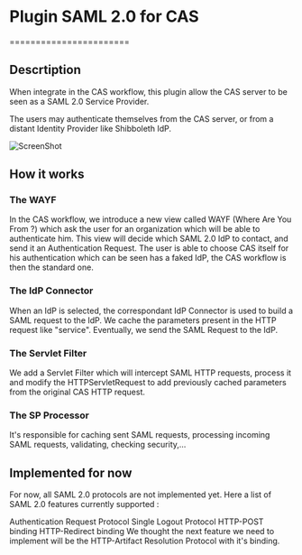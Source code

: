 # Plugin SAML 2.0 for CAS
=======================

## Descrtiption

When integrate in the CAS workflow, this plugin allow the CAS server to be seen as a SAML 2.0 Service Provider.

The users may authenticate themselves from the CAS server, or from a distant Identity Provider like Shibboleth IdP.

![ScreenShot](https://raw.github.com/GIP-RECIA/cas/feature-saml2/cas-server-support-saml2/global_workflow.png)


## How it works

### The WAYF

In the CAS workflow, we introduce a new view called WAYF (Where Are You From ?) which ask the user for an organization which will be able to authenticate him. This view will decide which SAML 2.0 IdP to contact, and send it an Authentication Request. The user is able to choose CAS itself for his authentication which can be seen has a faked IdP, the CAS workflow is then the standard one.

### The IdP Connector

When an IdP is selected, the correspondant IdP Connector is used to build a SAML request to the IdP. We cache the parameters present in the HTTP request like "service". Eventually, we send the SAML Request to the IdP.

### The Servlet Filter

We add a Servlet Filter which will intercept SAML HTTP requests, process it and modify the HTTPServletRequest to add previously cached parameters from the original CAS HTTP request.

### The SP Processor

It's responsible for caching sent SAML requests, processing incoming SAML requests, validating, checking security,...

## Implemented for now

For now, all SAML 2.0 protocols are not implemented yet. Here a list of SAML 2.0 features currently supported :

Authentication Request Protocol
Single Logout Protocol
HTTP-POST binding
HTTP-Redirect binding
We thought the next feature we need to implement will be the HTTP-Artifact Resolution Protocol with it's binding.
